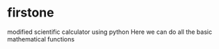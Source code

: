 # firstone
modified scientific calculator using python
Here we can do all the basic mathematical functions
